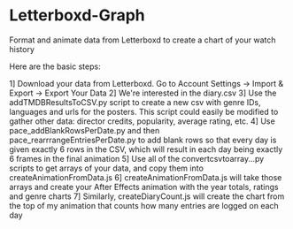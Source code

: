 # Letterboxd-Graph
Format and animate data from Letterboxd to create a chart of your watch history

Here are the basic steps:

1] Download your data from Letterboxd. Go to Account Settings -> Import & Export -> Export Your Data
2] We're interested in the diary.csv
3] Use the addTMDBResultsToCSV.py script to create a new csv with genre IDs, languages and urls for the posters. This script could easily be modified to gather other data: director credits, popularity, average rating, etc.
4] Use pace_addBlankRowsPerDate.py and then pace_rearrrangeEntriesPerDate.py to add blank rows so that every day is given exactly 6 rows in the CSV, which will result in each day being exactly 6 frames in the final animation
5] Use all of the convertcsvtoarray...py scripts to get arrays of your data, and copy them into createAnimationFromData.js
6] createAnimationFromData.js will take those arrays and create your After Effects animation with the year totals, ratings and genre charts
7] Similarly, createDiaryCount.js will create the chart from the top of my animation that counts how many entries are logged on each day

